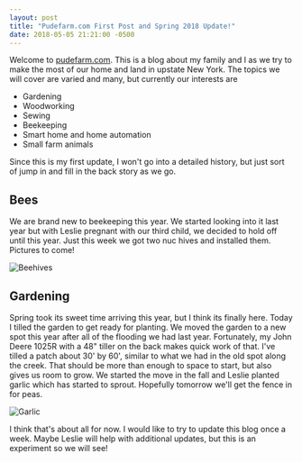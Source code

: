 ```yaml
---
layout: post
title: "Pudefarm.com First Post and Spring 2018 Update!"
date: 2018-05-05 21:21:00 -0500
---
```

Welcome to [pudefarm.com](http://pudefarm.com). This is a blog about my family and I as we try to make the most of our home and land in upstate New York. The topics we will cover are varied and many, but currently our interests are
* Gardening
* Woodworking
* Sewing
* Beekeeping
* Smart home and home automation
* Small farm animals

Since this is my first update, I won't go into a detailed history, but just sort of jump in and fill in the back story as we go.

## Bees
We are brand new to beekeeping this year.  We started looking into it last year but with Leslie pregnant with our third child, we decided to hold off until this year.  Just this week we got two nuc hives and installed them. Pictures to come!

![Beehives](https://i.imgur.com/vfEabQC.jpg)

## Gardening
Spring took its sweet time arriving this year, but I think its finally here.  Today I tilled the garden to get ready for planting.  We moved the garden to a new spot this year after all of the flooding we had last year. Fortunately, my John Deere 1025R with a 48" tiller on the back makes quick work of that. I've tilled a patch about 30' by 60', similar to what we had in the old spot along the creek. That should be more than enough to space to start, but also gives us room to grow. We started the move in the fall and Leslie planted garlic which has started to sprout.  Hopefully tomorrow we'll get the fence in for peas.

![Garlic](https://i.imgur.com/ZD6w7Mi.jpg)


I think that's about all for now. I would like to try to update this blog once a week. Maybe Leslie will help with additional updates, but this is an experiment so we will see!
